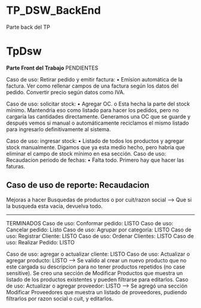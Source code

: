 # TP_DSW_BackEnd
Parte back del TP

# TpDsw

**Parte Front del Trabajo**
PENDIENTES

Caso de uso: Retirar pedido y emitir factura:
•	Emision automática de la factura. Ver como rellenar campos de una factura según los datos del pedido. Convertir precio según datos como IVA.

Caso de uso: solicitar stock:
•	Agregar OC.
o	Esta hecha la parte del stock mínimo. Mantendria eso como listado para hacer los pedidos, pero no cargaría las cantidades directamente. Generamos una OC que se guarde y después vemos si manual o automáticamente reciclamos el mismo listado para ingresarlo definitivamente al sistema.

Caso de uso: ingresar stock:
•	Listado de todos los productos y agregar stock manualmente. Digamos que ya esta medio hecho, pero habría que eliminar el campo de stock mínimo en esa sección. 
Caso de uso: Recaudacion periodo de fechas:
•	Falta todo. Primero hay que hacer las faturas.

Caso de uso de reporte: Recaudacion
---------------

Mejoras a hacer
Busquedas de productos o por cuit/razon social --> Que si la busqueda esta vacia, devuelva todo.

--------------

TERMINADOS
Caso de uso: Conformar pedido: LISTO
Caso de uso: Cancelar pedido: Listo 
Caso de uso: Agrupar por categoría: LISTO
Caso de uso: Registrar Cliente: LISTO
Caso de uso: Ordenar Clientes: LISTO
Caso de uso: Realizar Pedido: LISTO

Caso de uso: agregar o actualizar cliente: LISTO
Caso de uso: Actualizar o agregar producto: LISTO --> Se valido al crear un nuevo producto que no este cargada su descripcion para no tener productos repetidos (no case sensitive). Se creo una sección de Modificar Productos que muestra un listado de los productos existentes y pueden filtrarse para editarlos.
Caso de uso: Actualizar o agregar proveedor: LISTO --> Se agregó una sección Modificar Proveedores que muestra un listado de proveedores, pudiendo filtrarlos por razon social o cuit, y editarlos.
